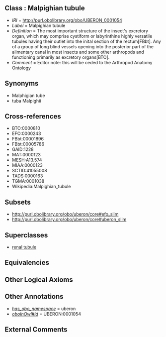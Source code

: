 
## Class : Malpighian tubule

 * *IRI* = http://purl.obolibrary.org/obo/UBERON_0001054
 * *Label* = Malpighian tubule
 * *Definition* = The most important structure of the insect's excretory organ, which may comprise cystiform or labyrinthine highly versatile tubules having their outlet into the inital section of the rectum[FBbt]. Any of a group of long blind vessels opening into the posterior part of the alimentary canal in most insects and some other arthropods and functioning primarily as excretory organs[BTO].
 * *Comment* = Editor note: this will be ceded to the Arthropod Anatomy Ontology

## Synonyms

 * Malphigian tube
 * tuba Malpighii

## Cross-references

 * BTO:0000810
 * EFO:0000243
 * FBbt:00001896
 * FBbt:00005786
 * GAID:1228
 * MAT:0000123
 * MESH:A13.574
 * MIAA:0000123
 * SCTID:41055008
 * TADS:0000163
 * TGMA:0001038
 * Wikipedia:Malpighian_tubule

## Subsets

 * http://purl.obolibrary.org/obo/uberon/core#efo_slim
 * http://purl.obolibrary.org/obo/uberon/core#uberon_slim

## Superclasses

 * [renal tubule](../../UBERON/73/UBERON_0009773.md)

## Equivalencies


## Other Logical Axioms


## Other Annotations

 * *[has_obo_namespace](../../ce/oboInOwl#hasOBONamespace.md)* = uberon
 * *[oboInOwl#id](../../id/oboInOwl#id.md)* = UBERON:0001054

## External Comments

